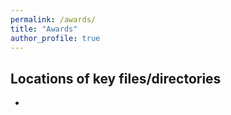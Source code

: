 ```yaml
---
permalink: /awards/
title: "Awards"
author_profile: true
---
```


## Locations of key files/directories

* 
